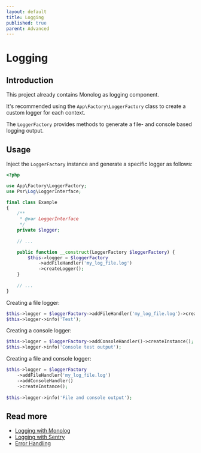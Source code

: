 ```yaml
---
layout: default
title: Logging
published: true
parent: Advanced
---
```


# Logging

## Introduction

This project already contains Monolog as logging component.

It's recommended using the `App\Factory\LoggerFactory` class to 
create a custom logger for each context.

The `LoggerFactory` provides methods to generate a 
file- and console based logging output.

## Usage

Inject the `LoggerFactory` instance and generate a specific logger as follows:

```php
<?php

use App\Factory\LoggerFactory;
use Psr\Log\LoggerInterface;

final class Example
{
    /**
     * @var LoggerInterface
     */
    private $logger;
    
    // ...

    public function __construct(LoggerFactory $loggerFactory) {
        $this->logger = $loggerFactory
            ->addFileHandler('my_log_file.log')
            ->createLogger();
    }
    
    // ...
}
```

Creating a file logger:

```php
$this->logger = $loggerFactory->addFileHandler('my_log_file.log')->createInstance();
$this->logger->info('Test');
```

Creating a console logger:

```php
$this->logger = $loggerFactory->addConsoleHandler()->createInstance();
$this->logger->info('Console test output');
```


Creating a file and console logger:

```php
$this->logger = $loggerFactory
    ->addFileHandler('my_log_file.log')
    ->addConsoleHandler()
    ->createInstance();
    
$this->logger->info('File and console output');
```

## Read more

* [Logging with Monolog](https://odan.github.io/2020/05/25/slim4-logging.html)
* [Logging with Sentry](https://odan.github.io/2020/06/18/slim4-sentry.html)
* [Error Handling](https://odan.github.io/2020/05/27/slim4-error-handling.html)

